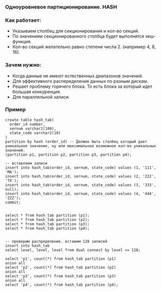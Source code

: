 ### Одноуровневое партиционирование. HASH

### Как работает: 
  - Указываем столбец для секционирования и кол-во секций.
  - По значениям секционированного столбца будет выполнятся хеш-функция.
  - Кол-во секций желательно равно степени числа 2. (например 4, 8, 16).

### Зачем нужно:
  - Когда данные не имеют естественных диапазонов значений.
  - Для эффективного распеределения данных по разным дискам.
  - Решает проблему горячего блока. То есть блока за который идет большая конкуренция.
  - Для параллельной записи.

### Пример
````
create table hash_tab(
  order_id number,
  sernum varchar2(100),
  state_code varchar2(10)
)
partition by hash (order_id) -- Должен быть столбец который дает уникальное значение, ну или максимальное возможное кол-во уникальных значений.
(partition p1, partition p2, partition p3, partition p4);

-- вставляем записи
insert into hash_tab(order_id, sernum, state_code) values (1, '111', 'MA');
insert into hash_tab(order_id, sernum, state_code) values (2, '222', 'TX');
insert into hash_tab(order_id, sernum, state_code) values (3, '333', null);
insert into hash_tab(order_id, sernum, state_code) values (4, '444', 'ZZZ');
commit;


select * from hash_tab partition (p1);
select * from hash_tab partition (p2);
select * from hash_tab partition (p3);
select * from hash_tab partition (p4);


-- проверим распределение. вставим 128 записей
insert into hash_tab
select level, level, level from dual connect by level <= 128;

select 'p1', count(*) from hash_tab partition (p1)
union all
select 'p2', count(*) from hash_tab partition (p2)
union all
select 'p3', count(*) from hash_tab partition (p3)
union all
select 'p4', count(*) from hash_tab partition (p4);
````